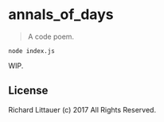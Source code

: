 # annals_of_days

> A code poem.

```
node index.js
```

WIP.

## License

Richard Littauer (c) 2017 All Rights Reserved. 
